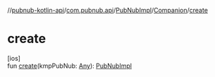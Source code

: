 //[pubnub-kotlin-api](../../../../index.md)/[com.pubnub.api](../../index.md)/[PubNubImpl](../index.md)/[Companion](index.md)/[create](create.md)

# create

[ios]\
fun [create](create.md)(kmpPubNub: [Any](https://kotlinlang.org/api/latest/jvm/stdlib/kotlin/-any/index.html)): [PubNubImpl](../index.md)
